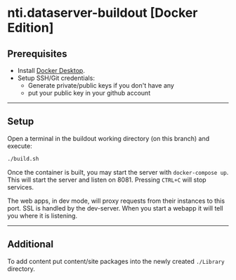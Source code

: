 # nti.dataserver-buildout [Docker Edition]

## Prerequisites

- Install [Docker Desktop](https://www.docker.com/products/docker-desktop).
- Setup SSH/Git credentials:
  - Generate private/public keys if you don't have any
  - put your public key in your github account

---

## Setup

Open a terminal in the buildout working directory (on this branch) and execute:

```sh
./build.sh
```

Once the container is built, you may start the server with `docker-compose up`. This will start the server and listen on 8081. Pressing `CTRL+C` will stop services.

The web apps, in dev mode, will proxy requests from their instances to this port. SSL is handled by the dev-server. When you start a webapp it will tell you where it is listening.

---

## Additional

To add content put content/site packages into the newly created `./Library` directory.
